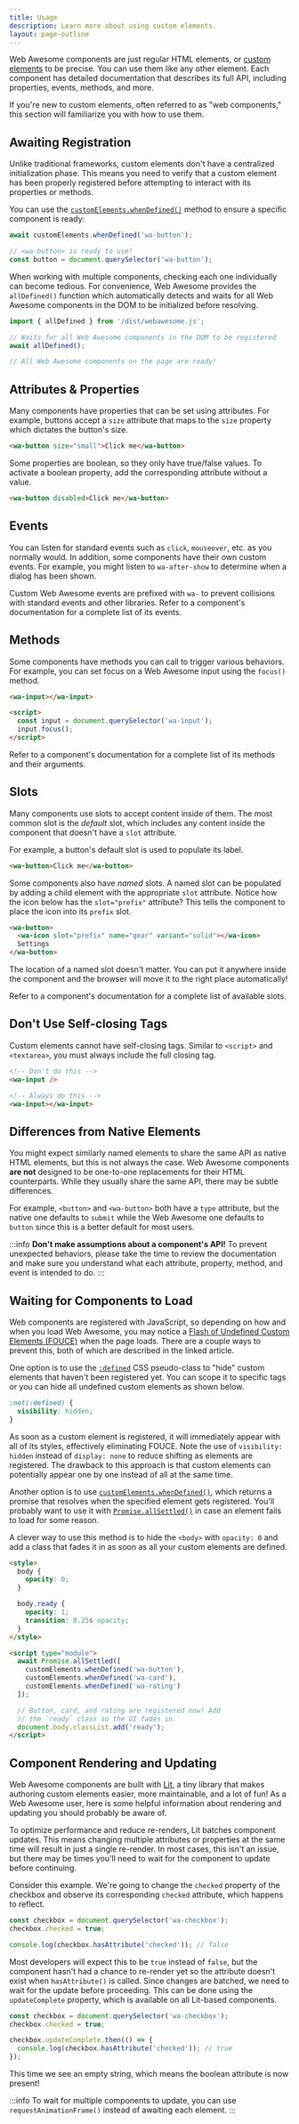 ```yaml
---
title: Usage
description: Learn more about using custom elements.
layout: page-outline
---
```


Web Awesome components are just regular HTML elements, or [custom elements](https://developer.mozilla.org/en-US/docs/Web/Web_Components/Using_custom_elements) to be precise. You can use them like any other element. Each component has detailed documentation that describes its full API, including properties, events, methods, and more.

If you're new to custom elements, often referred to as "web components," this section will familiarize you with how to use them.

## Awaiting Registration

Unlike traditional frameworks, custom elements don't have a centralized initialization phase. This means you need to verify that a custom element has been properly registered before attempting to interact with its properties or methods.

You can use the [`customElements.whenDefined()`](https://developer.mozilla.org/en-US/docs/Web/API/CustomElementRegistry/whenDefined) method to ensure a specific component is ready:

```ts
await customElements.whenDefined('wa-button');

// <wa-button> is ready to use!
const button = document.querySelector('wa-button');
```

When working with multiple components, checking each one individually can become tedious. For convenience, Web Awesome provides the `allDefined()` function which automatically detects and waits for all Web Awesome components in the DOM to be initialized before resolving.

```ts
import { allDefined } from '/dist/webawesome.js';

// Waits for all Web Awesome components in the DOM to be registered
await allDefined();

// All Web Awesome components on the page are ready!
```

## Attributes & Properties

Many components have properties that can be set using attributes. For example, buttons accept a `size` attribute that maps to the `size` property which dictates the button's size.

```html
<wa-button size="small">Click me</wa-button>
```

Some properties are boolean, so they only have true/false values. To activate a boolean property, add the corresponding attribute without a value.

```html
<wa-button disabled>Click me</wa-button>
```

## Events

You can listen for standard events such as `click`, `mouseover`, etc. as you normally would. In addition, some components have their own custom events. For example, you might listen to `wa-after-show` to determine when a dialog has been shown.

Custom Web Awesome events are prefixed with `wa-` to prevent collisions with standard events and other libraries. Refer to a component's documentation for a complete list of its events.

## Methods

Some components have methods you can call to trigger various behaviors. For example, you can set focus on a Web Awesome input using the `focus()` method.

```html
<wa-input></wa-input>

<script>
  const input = document.querySelector('wa-input');
  input.focus();
</script>
```

Refer to a component's documentation for a complete list of its methods and their arguments.

## Slots

Many components use slots to accept content inside of them. The most common slot is the _default_ slot, which includes any content inside the component that doesn't have a `slot` attribute.

For example, a button's default slot is used to populate its label.

```html
<wa-button>Click me</wa-button>
```

Some components also have _named_ slots. A named slot can be populated by adding a child element with the appropriate `slot` attribute. Notice how the icon below has the `slot="prefix"` attribute? This tells the component to place the icon into its `prefix` slot.

```html
<wa-button>
  <wa-icon slot="prefix" name="gear" variant="solid"></wa-icon>
  Settings
</wa-button>
```

The location of a named slot doesn't matter. You can put it anywhere inside the component and the browser will move it to the right place automatically!

Refer to a component's documentation for a complete list of available slots.

## Don't Use Self-closing Tags

Custom elements cannot have self-closing tags. Similar to `<script>` and `<textarea>`, you must always include the full closing tag.

```html
<!-- Don't do this -->
<wa-input />

<!-- Always do this -->
<wa-input></wa-input>
```

## Differences from Native Elements

You might expect similarly named elements to share the same API as native HTML elements, but this is not always the case. Web Awesome components **are not** designed to be one-to-one replacements for their HTML counterparts. While they usually share the same API, there may be subtle differences.

For example, `<button>` and `<wa-button>` both have a `type` attribute, but the native one defaults to `submit` while the Web Awesome one defaults to `button` since this is a better default for most users.

:::info
**Don't make assumptions about a component's API!** To prevent unexpected behaviors, please take the time to review the documentation and make sure you understand what each attribute, property, method, and event is intended to do.
:::

## Waiting for Components to Load

Web components are registered with JavaScript, so depending on how and when you load Web Awesome, you may notice a [Flash of Undefined Custom Elements (FOUCE)](https://www.abeautifulsite.net/posts/flash-of-undefined-custom-elements/) when the page loads. There are a couple ways to prevent this, both of which are described in the linked article.

One option is to use the [`:defined`](https://developer.mozilla.org/en-US/docs/Web/CSS/:defined) CSS pseudo-class to "hide" custom elements that haven't been registered yet. You can scope it to specific tags or you can hide all undefined custom elements as shown below.

```css
:not(:defined) {
  visibility: hidden;
}
```

As soon as a custom element is registered, it will immediately appear with all of its styles, effectively eliminating FOUCE. Note the use of `visibility: hidden` instead of `display: none` to reduce shifting as elements are registered. The drawback to this approach is that custom elements can potentially appear one by one instead of all at the same time.

Another option is to use [`customElements.whenDefined()`](https://developer.mozilla.org/en-US/docs/Web/API/CustomElementRegistry/whenDefined), which returns a promise that resolves when the specified element gets registered. You'll probably want to use it with [`Promise.allSettled()`](https://developer.mozilla.org/en-US/docs/Web/JavaScript/Reference/Global_Objects/Promise/allSettled) in case an element fails to load for some reason.

A clever way to use this method is to hide the `<body>` with `opacity: 0` and add a class that fades it in as soon as all your custom elements are defined.

```html
<style>
  body {
    opacity: 0;
  }

  body.ready {
    opacity: 1;
    transition: 0.25s opacity;
  }
</style>

<script type="module">
  await Promise.allSettled([
    customElements.whenDefined('wa-button'),
    customElements.whenDefined('wa-card'),
    customElements.whenDefined('wa-rating')
  ]);

  // Button, card, and rating are registered now! Add
  // the `ready` class so the UI fades in.
  document.body.classList.add('ready');
</script>
```

## Component Rendering and Updating

Web Awesome components are built with [Lit](https://lit.dev/), a tiny library that makes authoring custom elements easier, more maintainable, and a lot of fun! As a Web Awesome user, here is some helpful information about rendering and updating you should probably be aware of.

To optimize performance and reduce re-renders, Lit batches component updates. This means changing multiple attributes or properties at the same time will result in just a single re-render. In most cases, this isn't an issue, but there may be times you'll need to wait for the component to update before continuing.

Consider this example. We're going to change the `checked` property of the checkbox and observe its corresponding `checked` attribute, which happens to reflect.

```js
const checkbox = document.querySelector('wa-checkbox');
checkbox.checked = true;

console.log(checkbox.hasAttribute('checked')); // false
```

Most developers will expect this to be `true` instead of `false`, but the component hasn't had a chance to re-render yet so the attribute doesn't exist when `hasAttribute()` is called. Since changes are batched, we need to wait for the update before proceeding. This can be done using the `updateComplete` property, which is available on all Lit-based components.

```js
const checkbox = document.querySelector('wa-checkbox');
checkbox.checked = true;

checkbox.updateComplete.then(() => {
  console.log(checkbox.hasAttribute('checked')); // true
});
```

This time we see an empty string, which means the boolean attribute is now present!

:::info
To wait for multiple components to update, you can use `requestAnimationFrame()` instead of awaiting each element.
:::
